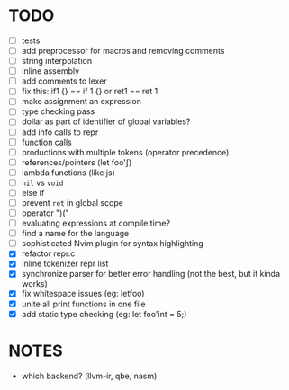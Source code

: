 # TODO
- [ ] tests
- [ ] add preprocessor for macros and removing comments
- [ ] string interpolation
- [ ] inline assembly
- [ ] add comments to lexer
- [ ] fix this: if1 {} == if 1 {} or ret1 == ret 1
- [ ] make assignment an expression
- [ ] type checking pass
- [ ] dollar as part of identifier of global variables?
- [ ] add info calls to repr
- [ ] function calls
- [ ] productions with multiple tokens (operator precedence)
- [ ] references/pointers (let foo'&int;)
- [ ] lambda functions (like js)
- [ ] `nil` vs `void`
- [ ] else if
- [ ] prevent `ret` in global scope
- [ ] operator ")("
- [ ] evaluating expressions at compile time?
- [ ] find a name for the language
- [ ] sophisticated Nvim plugin for syntax highlighting
- [x] refactor repr.c
- [x] inline tokenizer repr list
- [x] synchronize parser for better error handling (not the best, but it kinda works)
- [x] fix whitespace issues (eg: letfoo)
- [x] unite all print functions in one file
- [x] add static type checking (eg: let foo'int = 5;)

# NOTES
- which backend? (llvm-ir, qbe, nasm)
